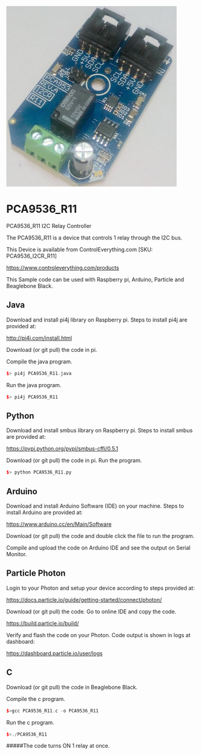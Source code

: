 [![PCA9536_R11](PCA9536_I2CR_R11.png)](https://www.controleverything.com/products)
# PCA9536_R11
PCA9536_R11 I2C Relay Controller

The PCA9536_R11 is a device that controls 1 relay through the I2C bus.

This Device is available from ControlEverything.com [SKU: PCA9536_I2CR_R11]

https://www.controleverything.com/products

This Sample code can be used with Raspberry pi, Arduino, Particle and Beaglebone Black.

## Java
Download and install pi4j library on Raspberry pi. Steps to install pi4j are provided at:

http://pi4j.com/install.html

Download (or git pull) the code in pi.

Compile the java program.
```cpp
$> pi4j PCA9536_R11.java
```

Run the java program.
```cpp
$> pi4j PCA9536_R11
```

## Python
Download and install smbus library on Raspberry pi. Steps to install smbus are provided at:

https://pypi.python.org/pypi/smbus-cffi/0.5.1

Download (or git pull) the code in pi. Run the program.

```cpp
$> python PCA9536_R11.py
```

## Arduino
Download and install Arduino Software (IDE) on your machine. Steps to install Arduino are provided at:

https://www.arduino.cc/en/Main/Software

Download (or git pull) the code and double click the file to run the program.

Compile and upload the code on Arduino IDE and see the output on Serial Monitor.


## Particle Photon

Login to your Photon and setup your device according to steps provided at:

https://docs.particle.io/guide/getting-started/connect/photon/

Download (or git pull) the code. Go to online IDE and copy the code.

https://build.particle.io/build/

Verify and flash the code on your Photon. Code output is shown in logs at dashboard:

https://dashboard.particle.io/user/logs


## C

Download (or git pull) the code in Beaglebone Black.

Compile the c program.
```cpp
$>gcc PCA9536_R11.c -o PCA9536_R11
```
Run the c program.
```cpp
$>./PCA9536_R11
```
#####The code turns ON 1 relay at once.
